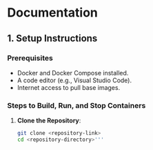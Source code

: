 # Documentation

## 1. Setup Instructions

### Prerequisites
- Docker and Docker Compose installed.
- A code editor (e.g., Visual Studio Code).
- Internet access to pull base images.

### Steps to Build, Run, and Stop Containers

1. **Clone the Repository**:
   ```bash
   git clone <repository-link>
   cd <repository-directory>'''
